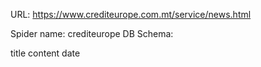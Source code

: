 URL: https://www.crediteurope.com.mt/service/news.html

Spider name: crediteurope
DB Schema:

title
content
date